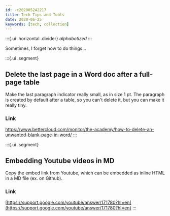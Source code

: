 ```yaml
---
id: -c202005242217
title: Tech Tips and Tools
date: 2020-06-25
keywords: [tech, collection]
---
```

:::{.ui .horizontal .divider}
*alphabetized*
:::

Sometimes, I forget how to do things…

:::{.ui .segment}
## Delete the last page in a Word doc after a full-page table
Make the last paragraph indicator really small, as in size 1 pt. The paragraph is created by default after a table, so you can't delete it, but you can make it really tiny. 

### Link
https://www.bettercloud.com/monitor/the-academy/how-to-delete-an-unwanted-blank-page-in-word/
:::

:::{.ui .segment}
## Embedding Youtube videos in MD
Copy the embed link from Youtube, which can be embedded as inline HTML in a MD file (ex. on Github). 

### Link
[https://support.google.com/youtube/answer/171780?hl=en](https://support.google.com/youtube/answer/171780?hl=en)
:::


